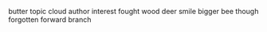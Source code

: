 butter topic cloud author interest fought wood deer smile bigger bee though forgotten forward branch